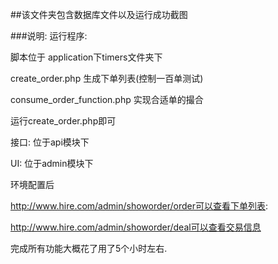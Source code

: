 ##该文件夹包含数据库文件以及运行成功截图


###说明:
运行程序:

脚本位于
application下timers文件夹下

create_order.php 生成下单列表(控制一百单测试)

consume_order_function.php 实现合适单的撮合

运行create_order.php即可

接口:
位于api模块下

UI:
位于admin模块下

环境配置后

http://www.hire.com/admin/showorder/order可以查看下单列表:

http://www.hire.com/admin/showorder/deal可以查看交易信息


完成所有功能大概花了用了5个小时左右.
